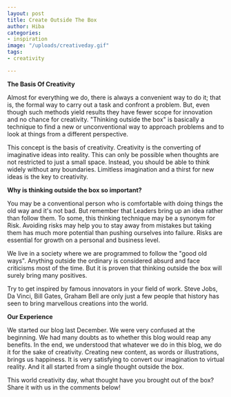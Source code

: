 ```yaml
---
layout: post
title: Create Outside The Box
author: Hiba
categories:
- inspiration
image: "/uploads/creativeday.gif"
tags:
- creativity

---
```

**The Basis Of Creativity**

Almost for everything we do, there is always a convenient way to do it; that is, the formal way to carry out a task and confront a problem. But, even though such methods yield results they have fewer scope for innovation and no chance for creativity. "Thinking outside the box" is basically a technique to find a new or unconventional way to approach problems and to look at things from a different perspective.

This concept is the basis of creativity. Creativity is the converting of imaginative ideas into reality. This can only be possible when thoughts are not restricted to just a small space. Instead, you should be able to think widely without any boundaries. Limitless imagination and a thirst for new ideas is the key to creativity.

**Why is thinking outside the box so important?**

You may be a conventional person who is comfortable with doing things the old way and it's not bad. But remember that Leaders bring up an idea rather than follow them. To some, this thinking technique may be a synonym for Risk. Avoiding risks may help you to stay away from mistakes but taking them has much more potential than pushing ourselves into failure. Risks are essential for growth on a personal and business level.

We live in a society where we are programmed to follow the "good old ways". Anything outside the ordinary is considered absurd and face criticisms most of the time. But it is proven that thinking outside the box will surely bring many positives.

Try to get inspired by famous innovators in your field of work. Steve Jobs, Da Vinci, Bill Gates, Graham Bell are only just a few people that history has seen to bring marvellous creations into the world.

**Our Experience**

We started our blog last December. We were very confused at the beginning. We had many doubts as to whether this blog would reap any benefits. In the end, we understood that whatever we do in this blog, we do it for the sake of creativity. Creating new content, as words or illustrations, brings us happiness. It is very satisfying to convert our imagination to virtual reality. And it all started from a single thought outside the box.

This world creativity day, what thought have you brought out of the box? Share it with us in the comments below!